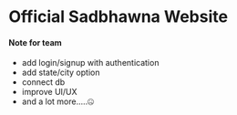 # Official Sadbhawna Website

#### Note for team
- add login/signup with authentication
- add state/city option
- connect db
- improve UI/UX
- and a lot more.....🤐
